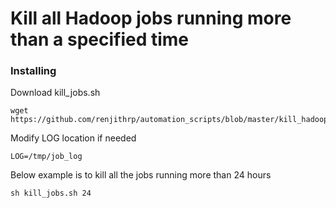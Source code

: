 # Kill all Hadoop jobs running more than a specified time


### Installing

Download kill_jobs.sh

```
wget https://github.com/renjithrp/automation_scripts/blob/master/kill_hadoop_jobs/kill_jobs.sh
```

Modify LOG location if needed

```
LOG=/tmp/job_log
```

Below example is to kill all the jobs running more than 24 hours 

```
sh kill_jobs.sh 24
```

